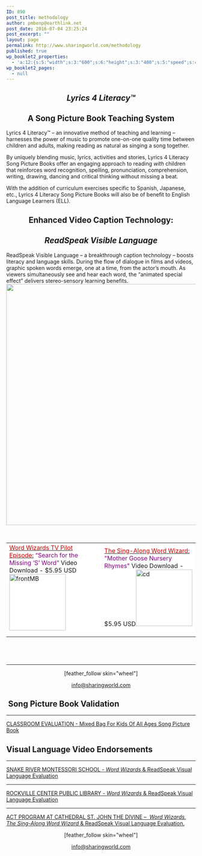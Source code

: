 ```yaml
---
ID: 890
post_title: methodology
author: pmbenp@earthlink.net
post_date: 2016-07-04 23:25:24
post_excerpt: ""
layout: page
permalink: http://www.sharingworld.com/methodology
published: true
wp_booklet2_properties:
  - 'a:12:{s:5:"width";s:3:"600";s:6:"height";s:3:"400";s:5:"speed";s:4:"1000";s:5:"delay";s:4:"5000";s:9:"direction";s:3:"LTR";s:14:"arrows_enabled";b:0;s:20:"page_numbers_enabled";b:1;s:14:"cover_behavior";s:4:"open";s:7:"padding";s:2:"10";s:18:"thumbnails_enabled";b:0;s:13:"popup_enabled";s:0:"";s:5:"theme";s:7:"default";}'
wp_booklet2_pages:
  - null
---
```

<h2 style="text-align: center;"><em>Lyrics 4 Literacy™</em></h2>
<h2 style="text-align: center;"><!--block-->A Song Picture Book Teaching System</h2>
Lyrics 4 Literacy™ – an innovative method of teaching and learning – harnesses the power of music to promote one-on-one quality time between children and adults, making reading as natural as singing a song together.

By uniquely blending music, lyrics, activities and stories, Lyrics 4 Literacy Song Picture Books offer an engaging approach to reading <em>with</em> children that reinforces word recognition, spelling, pronunciation, comprehension, writing, drawing, dancing and critical thinking without missing a beat.

With the addition of curriculum exercises specific to Spanish, Japanese, etc., Lyrics 4 Literacy Song Picture Books will also be of benefit to English Language Learners (ELL).
<h2 style="text-align: center;">Enhanced Video Caption Technology:</h2>
<h2 style="text-align: center;"><em>ReadSpeak Visible Language</em></h2>
ReadSpeak Visible Language – a breakthrough caption technology – boosts literacy and language skills. During the flow of dialogue in films and videos, graphic spoken words emerge, one at a time, from the actor’s mouth. As viewers simultaneously see and hear each word, the “animated special effect” delivers stereo-sensory learning benefits.

<img class="aligncenter size-full wp-image-1448" src="http://www.sharingworld.com/wp-content/uploads/2016/07/two-images.png" alt="" width="1700" height="640" />

&nbsp;
<table style="margin-bottom: 0px; height: 309px;" width="722">
<tbody>
<tr style="margin-bottom: 0;">
<td style="background-color: #fff; border: 0; margin: 0;"><a href="http://www.sharingworld.com/product/word-wizards-tv-pilot-episode-search-for-the-missing-s-word" target="_blank"><span style="color: #cc0000; font-size: 16px;">Word Wizards TV Pilot Episode</span>:</a>
<span style="color: #800080;">“Search for the Missing ‘S’ Word”</span>
Video Download - $5.95 USD<a href="http://www.sharingworld.com/product/word-wizards-tv-pilot-episode-search-for-the-missing-s-word">
</a><a href="http://www.sharingworld.com/product/word-wizards-tv-pilot-episode-search-for-the-missing-s-word"><img class="aligncenter size-thumbnail wp-image-178" src="http://www.sharingworld.com/wp-content/uploads/2016/02/mb-image-150x150.jpg" alt="frontMB" width="150" height="150" /></a><a href="http://www.sharingworld.com/product/word-wizards-tv-pilot-episode-search-for-the-missing-s-word"><img src="http://www.sharingworld.com/wp-content/uploads/2016/02/add-cart-e1464143165363.png" alt="" /></a></td>
<td style="background-color: #ffffff; border: 0;"><a href="http://www.sharingworld.com/product/the-sing-along-word-wizard-mother-goose-nursery-rhymes" target="_blank"><span style="color: #cc0000; font-size: 16px;">The Sing-Along Word Wizard:</span></a>
<span style="color: #800080;">"Mother Goose Nursery Rhymes"</span>
Video Download - $5.95 USD<a href="http://www.sharingworld.com/product/the-sing-along-word-wizard-mother-goose-nursery-rhymes"><img class="aligncenter size-thumbnail wp-image-71" src="http://www.sharingworld.com/wp-content/uploads/2016/02/MG-image-150x150.jpg" alt="cd" width="150" height="150" /></a><a href="http://www.sharingworld.com/product/activities-color-with-me-word-games"><img src="http://www.sharingworld.com/wp-content/uploads/2016/02/add-cart-e1464143165363.png" alt="" /></a></td>
</tr>
<tr style="margin-bottom: 0;">
<td style="background-color: #ffffff; border: 0;"></td>
<td style="background-color: #ffffff; border: 0; margin: 0;"></td>
</tr>
<tr style="margin-bottom: 0;">
<td style="background-color: #ffffff; border: 0;"></td>
</tr>
</tbody>
</table>

<hr />
<p style="text-align: center;">[feather_follow skin="wheel"]</p>
<p style="text-align: center;"><a href="mailto:info@sharingworld.com">info@sharingworld.com</a></p>

<h2 class="text-center"></h2>
<h2 class="text-center"></h2>
<h2 class="text-center"> <strong>Song Picture Book Validation</strong></h2>

<hr />
<p style="text-align: left;"><a href="http://www.sharingworld.com/wp-content/uploads/2016/03/Classroom-Evaluation.pdf" target="_blank">CLASSROOM EVALUATION - Mixed Bag For Kids Of All Ages Song Picture Book</a></p>

<h2></h2>
<h2><strong>Visual Language Video Endorsements</strong></h2>

<hr />
<p style="text-align: left;"><a href="http://www.sharingworld.com/wp-content/uploads/2016/02/validation_snake_river.pdf" target="_blank">SNAKE RIVER MONTESSORI SCHOOL - <em>Word Wizards</em> &amp; ReadSpeak Visual Language Evaluation</a></p>


<hr />
<p style="text-align: left;"><a href="http://www.sharingworld.com/wp-content/uploads/2016/03/RockvilleCenterPL.pdf" target="_blank">ROCKVILLE CENTER PUBLIC LIBRARY - <em>Word Wizards</em> &amp; ReadSpeak Visual Language Evaluation</a></p>


<hr />
<p style="text-align: left;"><a href="http://www.sharingworld.com/wp-content/uploads/2017/06/SCAN.pdf" target="_blank">ACT PROGRAM AT CATHEDRAL ST. JOHN THE DIVINE –  <em>Word Wizards</em>, <em>The Sing-Along Word Wizard</em> &amp; ReadSpeak Visual Language Evaluation.</a></p>
<p style="text-align: center;">[feather_follow skin="wheel"]</p>
<p style="text-align: center;"><a href="mailto:info@sharingworld.com">info@sharingworld.com</a></p>